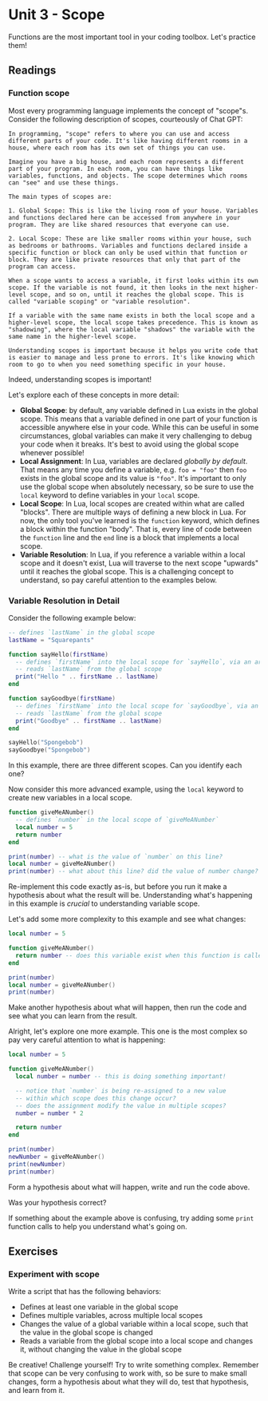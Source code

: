 # Unit 3 - Scope

Functions are the most important tool in your coding toolbox. Let's practice them!

## Readings

### Function scope

Most every programming language implements the concept of "scope"s. Consider the following description of scopes, courteously of Chat GPT:

```
In programming, "scope" refers to where you can use and access different parts of your code. It's like having different rooms in a house, where each room has its own set of things you can use.

Imagine you have a big house, and each room represents a different part of your program. In each room, you can have things like variables, functions, and objects. The scope determines which rooms can "see" and use these things.

The main types of scopes are:

1. Global Scope: This is like the living room of your house. Variables and functions declared here can be accessed from anywhere in your program. They are like shared resources that everyone can use.

2. Local Scope: These are like smaller rooms within your house, such as bedrooms or bathrooms. Variables and functions declared inside a specific function or block can only be used within that function or block. They are like private resources that only that part of the program can access.

When a scope wants to access a variable, it first looks within its own scope. If the variable is not found, it then looks in the next higher-level scope, and so on, until it reaches the global scope. This is called "variable scoping" or "variable resolution".

If a variable with the same name exists in both the local scope and a higher-level scope, the local scope takes precedence. This is known as "shadowing", where the local variable "shadows" the variable with the same name in the higher-level scope.

Understanding scopes is important because it helps you write code that is easier to manage and less prone to errors. It's like knowing which room to go to when you need something specific in your house.
```

Indeed, understanding scopes is important!

Let's explore each of these concepts in more detail:

- **Global Scope**: by default, any variable defined in Lua exists in the global scope. This means that a variable defined in one part of your function is accessible anywhere else in your code. While this can be useful in some circumstances, global variables can make it very challenging to debug your code when it breaks. It's best to avoid using the global scope whenever possible!
- **Local Assignment**: In Lua, variables are declared _globally by default_. That means any time you define a variable, e.g. `foo = "foo"` then `foo` exists in the global scope and its value is `"foo"`. It's important to only use the global scope when absolutely necessary, so be sure to use the `local` keyword to define variables in your `local` scope.
- **Local Scope**: In Lua, local scopes are created within what are called "blocks". There are multiple ways of defining a new block in Lua. For now, the only tool you've learned is the `function` keyword, which defines a block within the function "body". That is, every line of code between the `function` line and the `end` line is a block that implements a local scope.
- **Variable Resolution**: In Lua, if you reference a variable within a local scope and it doesn't exist, Lua will traverse to the next scope "upwards" until it reaches the global scope. This is a challenging concept to understand, so pay careful attention to the examples below.

### Variable Resolution in Detail

Consider the following example below:

```lua
-- defines `lastName` in the global scope
lastName = "Squarepants"

function sayHello(firstName)
  -- defines `firstName` into the local scope for `sayHello`, via an argument
  -- reads `lastName` from the global scope
  print("Hello " .. firstName .. lastName)
end

function sayGoodbye(firstName)
  -- defines `firstName` into the local scope for `sayGoodbye`, via an argument
  -- reads `lastName` from the global scope
  print("Goodbye" .. firstName .. lastName)
end

sayHello("Spongebob")
sayGoodbye("Spongebob")
```

In this example, there are three different scopes. Can you identify each one?

Now consider this more advanced example, using the `local` keyword to create new variables in a local scope.

```lua
function giveMeANumber()
  -- defines `number` in the local scope of `giveMeANumber`
  local number = 5
  return number
end

print(number) -- what is the value of `number` on this line?
local number = giveMeANumber()
print(number) -- what about this line? did the value of number change?
```

Re-implement this code exactly as-is, but before you run it make a hypothesis about what the result will be. Understanding what's happening in this example is _crucial_ to understanding variable scope.

Let's add some more complexity to this example and see what changes:

```lua
local number = 5

function giveMeANumber()
  return number -- does this variable exist when this function is called?
end

print(number)
local number = giveMeANumber()
print(number)
```

Make another hypothesis about what will happen, then run the code and see what you can learn from the result.

Alright, let's explore one more example. This one is the most complex so pay very careful attention to what is happening:

```lua
local number = 5

function giveMeANumber()
  local number = number -- this is doing something important!

  -- notice that `number` is being re-assigned to a new value
  -- within which scope does this change occur?
  -- does the assignment modify the value in multiple scopes?
  number = number * 2

  return number
end

print(number)
newNumber = giveMeANumber()
print(newNumber)
print(number)
```

Form a hypothesis about what will happen, write and run the code above.

Was your hypothesis correct?

If something about the example above is confusing, try adding some `print` function calls to help you understand what's going on.

## Exercises

### Experiment with scope

Write a script that has the following behaviors:

- Defines at least one variable in the global scope
- Defines multiple variables, across multiple local scopes
- Changes the value of a global variable within a local scope, such that the value in the global scope is changed
- Reads a variable from the global scope into a local scope and changes it, without changing the value in the global scope

Be creative! Challenge yourself! Try to write something complex. Remember that scope can be very confusing to work with, so be sure to make small changes, form a hypothesis about what they will do, test that hypothesis, and learn from it.
